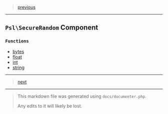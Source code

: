 > [previous](result.md)

---

## `Psl\SecureRandom` Component

### `Functions`

- [bytes](./../../src/Psl/SecureRandom/bytes.php#L20)
- [float](./../../src/Psl/SecureRandom/float.php#L14)
- [int](./../../src/Psl/SecureRandom/int.php#L21)
- [string](./../../src/Psl/SecureRandom/string.php#L25)



---

> [next](shell.md)

---

> This markdown file was generated using `docs/documenter.php`.
>
> Any edits to it will likely be lost.
